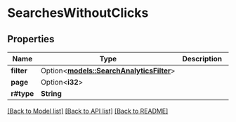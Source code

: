 # SearchesWithoutClicks

## Properties

Name | Type | Description | Notes
------------ | ------------- | ------------- | -------------
**filter** | Option<[**models::SearchAnalyticsFilter**](SearchAnalyticsFilter.md)> |  | [optional]
**page** | Option<**i32**> |  | [optional]
**r#type** | **String** |  | 

[[Back to Model list]](../README.md#documentation-for-models) [[Back to API list]](../README.md#documentation-for-api-endpoints) [[Back to README]](../README.md)


